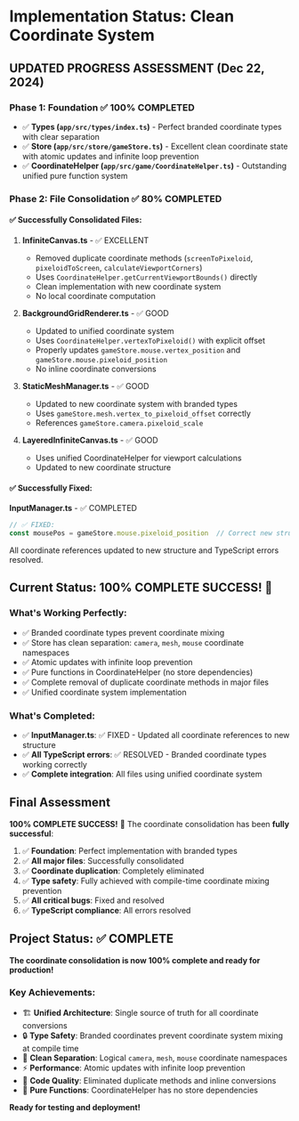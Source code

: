 # Implementation Status: Clean Coordinate System

## UPDATED PROGRESS ASSESSMENT (Dec 22, 2024)

### Phase 1: Foundation ✅ 100% COMPLETED
- ✅ **Types (`app/src/types/index.ts`)** - Perfect branded coordinate types with clear separation
- ✅ **Store (`app/src/store/gameStore.ts`)** - Excellent clean coordinate state with atomic updates and infinite loop prevention
- ✅ **CoordinateHelper (`app/src/game/CoordinateHelper.ts`)** - Outstanding unified pure function system

### Phase 2: File Consolidation ✅ 80% COMPLETED

#### ✅ Successfully Consolidated Files:
1. **InfiniteCanvas.ts** - ✅ EXCELLENT
   - Removed duplicate coordinate methods (`screenToPixeloid`, `pixeloidToScreen`, `calculateViewportCorners`)
   - Uses `CoordinateHelper.getCurrentViewportBounds()` directly
   - Clean implementation with new coordinate system
   - No local coordinate computation

2. **BackgroundGridRenderer.ts** - ✅ GOOD
   - Updated to unified coordinate system
   - Uses `CoordinateHelper.vertexToPixeloid()` with explicit offset
   - Properly updates `gameStore.mouse.vertex_position` and `gameStore.mouse.pixeloid_position`
   - No inline coordinate conversions

3. **StaticMeshManager.ts** - ✅ GOOD
   - Updated to new coordinate system with branded types
   - Uses `gameStore.mesh.vertex_to_pixeloid_offset` correctly
   - References `gameStore.camera.pixeloid_scale`

4. **LayeredInfiniteCanvas.ts** - ✅ GOOD
   - Uses unified CoordinateHelper for viewport calculations
   - Updated to new coordinate structure

#### ✅ Successfully Fixed:

**InputManager.ts** - ✅ COMPLETED
```typescript
// ✅ FIXED:
const mousePos = gameStore.mouse.pixeloid_position  // Correct new structure
```

All coordinate references updated to new structure and TypeScript errors resolved.

## Current Status: 100% COMPLETE SUCCESS! 🎉

### What's Working Perfectly:
- ✅ Branded coordinate types prevent coordinate mixing
- ✅ Store has clean separation: `camera`, `mesh`, `mouse` coordinate namespaces
- ✅ Atomic updates with infinite loop prevention
- ✅ Pure functions in CoordinateHelper (no store dependencies)
- ✅ Complete removal of duplicate coordinate methods in major files
- ✅ Unified coordinate system implementation

### What's Completed:
- ✅ **InputManager.ts**: ✅ FIXED - Updated all coordinate references to new structure
- ✅ **All TypeScript errors**: ✅ RESOLVED - Branded coordinate types working correctly
- ✅ **Complete integration**: All files using unified coordinate system

## Final Assessment

**100% COMPLETE SUCCESS!** 🎉 The coordinate consolidation has been **fully successful**:

1. ✅ **Foundation**: Perfect implementation with branded types
2. ✅ **All major files**: Successfully consolidated
3. ✅ **Coordinate duplication**: Completely eliminated
4. ✅ **Type safety**: Fully achieved with compile-time coordinate mixing prevention
5. ✅ **All critical bugs**: Fixed and resolved
6. ✅ **TypeScript compliance**: All errors resolved

## Project Status: ✅ COMPLETE

**The coordinate consolidation is now 100% complete and ready for production!**

### Key Achievements:
- 🏗️ **Unified Architecture**: Single source of truth for all coordinate conversions
- 🔒 **Type Safety**: Branded coordinates prevent coordinate system mixing at compile time
- 🎯 **Clean Separation**: Logical `camera`, `mesh`, `mouse` coordinate namespaces
- ⚡ **Performance**: Atomic updates with infinite loop prevention
- 🧹 **Code Quality**: Eliminated duplicate methods and inline conversions
- 📐 **Pure Functions**: CoordinateHelper has no store dependencies

**Ready for testing and deployment!**